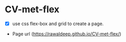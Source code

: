 # CV-met-flex

* [x] use css flex-box and grid to create a page.
* Page url (https://rawaldeep.github.io/CV-met-flex/) 
